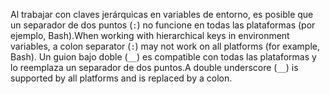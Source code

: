 <span data-ttu-id="1b6ef-101">Al trabajar con claves jerárquicas en variables de entorno, es posible que un separador de dos puntos (`:`) no funcione en todas las plataformas (por ejemplo, Bash).</span><span class="sxs-lookup"><span data-stu-id="1b6ef-101">When working with hierarchical keys in environment variables, a colon separator (`:`) may not work on all platforms (for example, Bash).</span></span> <span data-ttu-id="1b6ef-102">Un guion bajo doble (`__`) es compatible con todas las plataformas y lo reemplaza un separador de dos puntos.</span><span class="sxs-lookup"><span data-stu-id="1b6ef-102">A double underscore (`__`) is supported by all platforms and is replaced by a colon.</span></span>